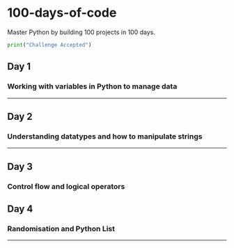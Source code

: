 # 100-days-of-code

Master Python by building 100 projects in 100 days.

```python
print("Challenge Accepted")
```
## Day 1
### Working with variables in Python to manage data
---
## Day 2
### Understanding datatypes and how to manipulate strings
---
## Day 3
### Control flow and logical operators

## Day 4
### Randomisation and Python List


---



